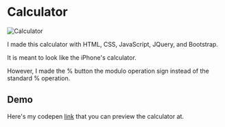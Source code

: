 # Calculator
![Calculator](http://www.giphy.com/gifs/l3vRlcsJmiuWzN3NK "Calculator")

I made this calculator with HTML, CSS, JavaScript, JQuery, and Bootstrap.

It is meant to look like the iPhone's calculator.

However, I made the % button the modulo operation sign instead of the standard % operation.

## Demo

Here's my codepen <a href ="http://codepen.io/martinkwan/full/eJXLqP/" target="_blank">link</a> that you can preview the calculator at.
